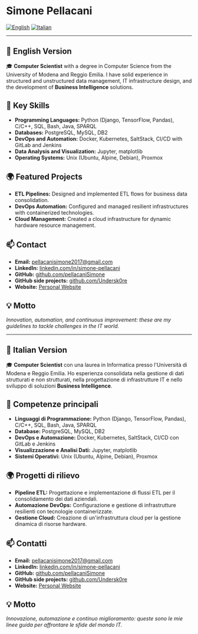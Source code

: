 # Simone Pellacani

[![English](https://img.shields.io/badge/lang-English-blue)](#english-version)
[![Italian](https://img.shields.io/badge/lang-Italian-green)](#italian-version)  

---

## 📜 English Version


🎓 **Computer Scientist** with a degree in Computer Science from the University of Modena and Reggio Emilia. I have solid experience in structured and unstructured data management, IT infrastructure design, and the development of **Business Intelligence** solutions.

## 🔧 Key Skills
- **Programming Languages:** Python (Django, TensorFlow, Pandas), C/C++, SQL, Bash, Java, SPARQL
- **Databases:** PostgreSQL, MySQL, DB2
- **DevOps and Automation:** Docker, Kubernetes, SaltStack, CI/CD with GitLab and Jenkins
- **Data Analysis and Visualization:** Jupyter, matplotlib
- **Operating Systems:** Unix (Ubuntu, Alpine, Debian), Proxmox

## 🌍 Featured Projects
- **ETL Pipelines:** Designed and implemented ETL flows for business data consolidation.
- **DevOps Automation:** Configured and managed resilient infrastructures with containerized technologies.
- **Cloud Management:** Created a cloud infrastructure for dynamic hardware resource management.

## 📫 Contact
- **Email:** [pellacanisimone2017@gmail.com](mailto:pellacanisimone2017@gmail.com)
- **LinkedIn:** [linkedin.com/in/simone-pellacani](https://www.linkedin.com/in/simone-pellacani-6ba48331a/)
- **GitHub:** [github.com/pellacaniSimone](https://github.com/pellacaniSimone)
- **GitHub side projects:** [github.com/Undersk0re](https://github.com/Undersk0re)
- **Website:** [Personal Website](https://pellacanisimone-computerscientist.ddns.net/)


## 💡 Motto
_Innovation, automation, and continuous improvement: these are my guidelines to tackle challenges in the IT world._


---

## 📜 Italian Version


🎓 **Computer Scientist** con una laurea in Informatica presso l'Università di Modena e Reggio Emilia. Ho esperienza consolidata nella gestione di dati strutturati e non strutturati, nella progettazione di infrastrutture IT e nello sviluppo di soluzioni **Business Intelligence**.

## 🔧 Competenze principali
- **Linguaggi di Programmazione:** Python (Django, TensorFlow, Pandas), C/C++, SQL, Bash, Java, SPARQL
- **Database:** PostgreSQL, MySQL, DB2
- **DevOps e Automazione:** Docker, Kubernetes, SaltStack, CI/CD con GitLab e Jenkins
- **Visualizzazione e Analisi Dati:** Jupyter, matplotlib
- **Sistemi Operativi:** Unix (Ubuntu, Alpine, Debian), Proxmox

## 🌍 Progetti di rilievo
- **Pipeline ETL:** Progettazione e implementazione di flussi ETL per il consolidamento dei dati aziendali.
- **Automazione DevOps:** Configurazione e gestione di infrastrutture resilienti con tecnologie containerizzate.
- **Gestione Cloud:** Creazione di un'infrastruttura cloud per la gestione dinamica di risorse hardware.

## 📫 Contatti
- **Email:** [pellacanisimone2017@gmail.com](mailto:pellacanisimone2017@gmail.com)
- **LinkedIn:** [linkedin.com/in/simone-pellacani](https://www.linkedin.com/in/simone-pellacani-6ba48331a/)
- **GitHub:** [github.com/pellacaniSimone](https://github.com/pellacaniSimone)
- **GitHub side projects:** [github.com/Undersk0re](https://github.com/Undersk0re)
- **Website:** [Personal Website](https://pellacanisimone-computerscientist.ddns.net/)

## 💡 Motto
_Innovazione, automazione e continuo miglioramento: queste sono le mie linee guida per affrontare le sfide del mondo IT._
